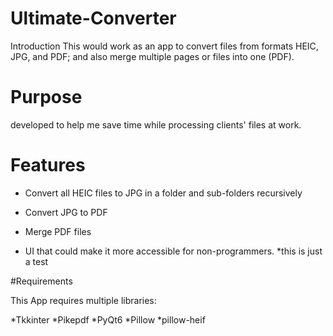 # Ultimate-Converter

Introduction
This would work as an app to convert files from formats HEIC, JPG, and PDF; and also merge multiple pages or files into one (PDF). 

# Purpose
developed to help me save time while processing clients' files at work. 

# Features

* Convert all HEIC files to JPG in a folder and sub-folders recursively

* Convert JPG to PDF

* Merge PDF files

* UI that could make it more accessible for non-programmers. 
*this is just a test

#Requirements

This App requires multiple libraries:

*Tkkinter
*Pikepdf
*PyQt6
*Pillow
*pillow-heif
